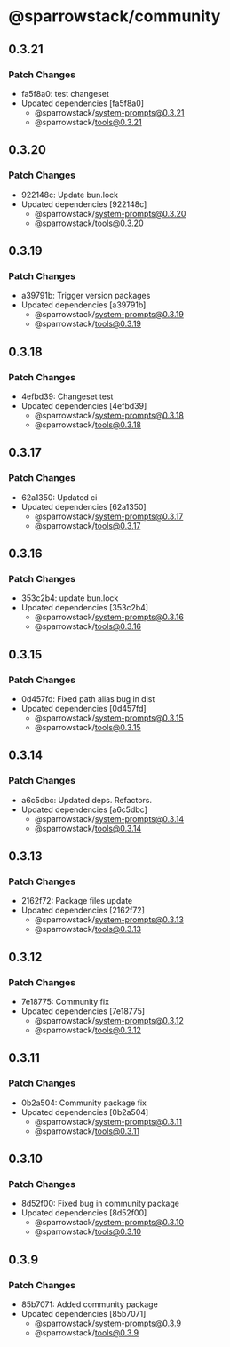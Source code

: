 # @sparrowstack/community

## 0.3.21

### Patch Changes

- fa5f8a0: test changeset
- Updated dependencies [fa5f8a0]
    - @sparrowstack/system-prompts@0.3.21
    - @sparrowstack/tools@0.3.21

## 0.3.20

### Patch Changes

- 922148c: Update bun.lock
- Updated dependencies [922148c]
    - @sparrowstack/system-prompts@0.3.20
    - @sparrowstack/tools@0.3.20

## 0.3.19

### Patch Changes

- a39791b: Trigger version packages
- Updated dependencies [a39791b]
    - @sparrowstack/system-prompts@0.3.19
    - @sparrowstack/tools@0.3.19

## 0.3.18

### Patch Changes

- 4efbd39: Changeset test
- Updated dependencies [4efbd39]
    - @sparrowstack/system-prompts@0.3.18
    - @sparrowstack/tools@0.3.18

## 0.3.17

### Patch Changes

- 62a1350: Updated ci
- Updated dependencies [62a1350]
    - @sparrowstack/system-prompts@0.3.17
    - @sparrowstack/tools@0.3.17

## 0.3.16

### Patch Changes

- 353c2b4: update bun.lock
- Updated dependencies [353c2b4]
    - @sparrowstack/system-prompts@0.3.16
    - @sparrowstack/tools@0.3.16

## 0.3.15

### Patch Changes

- 0d457fd: Fixed path alias bug in dist
- Updated dependencies [0d457fd]
    - @sparrowstack/system-prompts@0.3.15
    - @sparrowstack/tools@0.3.15

## 0.3.14

### Patch Changes

- a6c5dbc: Updated deps. Refactors.
- Updated dependencies [a6c5dbc]
    - @sparrowstack/system-prompts@0.3.14
    - @sparrowstack/tools@0.3.14

## 0.3.13

### Patch Changes

- 2162f72: Package files update
- Updated dependencies [2162f72]
    - @sparrowstack/system-prompts@0.3.13
    - @sparrowstack/tools@0.3.13

## 0.3.12

### Patch Changes

- 7e18775: Community fix
- Updated dependencies [7e18775]
    - @sparrowstack/system-prompts@0.3.12
    - @sparrowstack/tools@0.3.12

## 0.3.11

### Patch Changes

- 0b2a504: Community package fix
- Updated dependencies [0b2a504]
    - @sparrowstack/system-prompts@0.3.11
    - @sparrowstack/tools@0.3.11

## 0.3.10

### Patch Changes

- 8d52f00: Fixed bug in community package
- Updated dependencies [8d52f00]
    - @sparrowstack/system-prompts@0.3.10
    - @sparrowstack/tools@0.3.10

## 0.3.9

### Patch Changes

- 85b7071: Added community package
- Updated dependencies [85b7071]
    - @sparrowstack/system-prompts@0.3.9
    - @sparrowstack/tools@0.3.9
